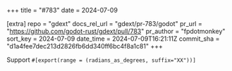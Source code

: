 +++
title = "#783"
date = 2024-07-09

[extra]
repo = "gdext"
docs_rel_url = "gdext/pr-783/godot"
pr_url = "https://github.com/godot-rust/gdext/pull/783"
pr_author = "fpdotmonkey"
sort_key = 2024-07-09
date_time = 2024-07-09T16:21:11Z
commit_sha = "d1a4fee7dec213d2826fb6dd340ff6bc4f8a1c81"
+++

Support `#[export(range = (radians_as_degrees, suffix="XX"))]`

